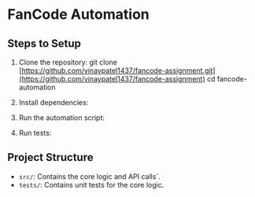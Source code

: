 # FanCode Automation

## Steps to Setup

1. Clone the repository:
git clone [https://github.com/vinaypatel1437/fancode-assignment.git](https://github.com/vinaypatel1437/fancode-assignment) cd fancode-automation


2. Install dependencies:

3. Run the automation script:

4. Run tests:

## Project Structure
- `src/`: Contains the core logic and API calls`.
- `tests/`: Contains unit tests for the core logic.
